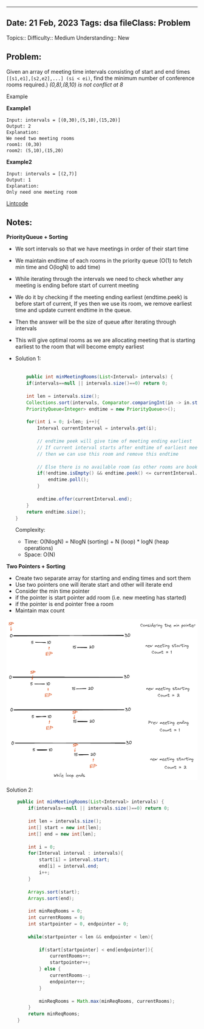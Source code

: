 
---
Date: 21 Feb, 2023
Tags: dsa
fileClass: Problem
---
Topics:: 
Difficulty::  Medium
Understanding:: New
## Problem: 
 Given an array of meeting time intervals consisting of start and end times `[[s1,e1],[s2,e2],...] (si < ei)`, find the minimum number of conference rooms required.) *(0,8),(8,10) is not conflict at 8*

Example

**Example1**

```
Input: intervals = [(0,30),(5,10),(15,20)]
Output: 2
Explanation:
We need two meeting rooms
room1: (0,30)
room2: (5,10),(15,20)
```

**Example2**

```
Input: intervals = [(2,7)]
Output: 1
Explanation: 
Only need one meeting room
```

[Lintcode](https://www.lintcode.com/problem/919/)

## Notes: 

**PriorityQueue + Sorting**
- We sort intervals so that we have meetings in order of their start time
- We maintain endtime of each rooms in the priority queue (O(1) to fetch min time and O(logN) to add time)
- While iterating through the intervals we need to check whether any meeting is ending before start of current meeting 
- We do it by checking if the meeting ending earliest (endtime.peek) is before start of current, If yes then we use its room, we remove earliest time and update current endtime in the queue. 
- Then the answer will be the size of queue after iterating through intervals
- This will give optimal rooms as we are allocating meeting that is starting earliest to the room that will become empty earliest 

- Solution 1: 
	```java
	
	    public int minMeetingRooms(List<Interval> intervals) {
        if(intervals==null || intervals.size()==0) return 0;

        int len = intervals.size();
        Collections.sort(intervals, Comparator.comparingInt(in -> in.start));
        PriorityQueue<Integer> endtime = new PriorityQueue<>();

        for(int i = 0; i<len; i++){
            Interval currentInterval = intervals.get(i);

            // endtime peek will give time of meeting ending earliest
            // If current interval starts after endtime of earliest meeting 
            // then we can use this room and remove this endtime

            // Else there is no available room (as other rooms are booked for longer time)
            if(!endtime.isEmpty() && endtime.peek() <= currentInterval.start){
                endtime.poll();
            }

            endtime.offer(currentInterval.end);
        }
        return endtime.size();
    }
	
	```
	Complexity: 
	- Time: O(NlogN) = NlogN (sorting) + N (loop) * logN (heap operations)
	- Space: O(N)


**Two Pointers + Sorting**
- Create two separate array for starting and ending times and sort them
- Use two pointers one will iterate start and other will iterate end
- Consider the min time pointer 
- if the pointer is start pointer add room (i.e. new meeting has started)
- if the pointer is end pointer free a room 
- Maintain max count 

![Image](https://raw.githubusercontent.com/AbhishekSingh612/Notes/master/Notes/_resource/_images/Pasted%20image%2020230221110223.png)


Solution 2:
```java
	public int minMeetingRooms(List<Interval> intervals) {
        if(intervals==null || intervals.size()==0) return 0;

        int len = intervals.size();
        int[] start = new int[len];
        int[] end = new int[len];

        int i = 0;
        for(Interval interval : intervals){
            start[i] = interval.start;
            end[i] = interval.end;
            i++;
        }

        Arrays.sort(start);
        Arrays.sort(end);
        
        int minReqRooms = 0;
        int currentRooms = 0;
        int startpointer = 0, endpointer = 0;

        while(startpointer < len && endpointer < len){

            if(start[startpointer] < end[endpointer]){
                currentRooms++;
                startpointer++;
            } else {
                currentRooms--;
                endpointer++;
            }

            minReqRooms = Math.max(minReqRooms, currentRooms);
        }
        return minReqRooms;
    }
```